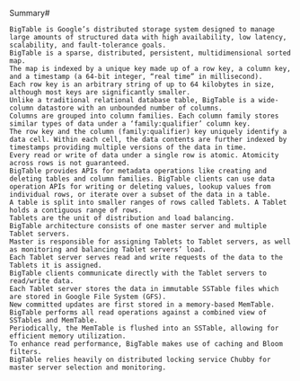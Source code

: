 Summary#

    BigTable is Google’s distributed storage system designed to manage large amounts of structured data with high availability, low latency, scalability, and fault-tolerance goals.
    BigTable is a sparse, distributed, persistent, multidimensional sorted map.
    The map is indexed by a unique key made up of a row key, a column key, and a timestamp (a 64-bit integer, “real time” in millisecond).
    Each row key is an arbitrary string of up to 64 kilobytes in size, although most keys are significantly smaller.
    Unlike a traditional relational database table, BigTable is a wide-column datastore with an unbounded number of columns.
    Columns are grouped into column families. Each column family stores similar types of data under a ‘family:qualifier’ column key.
    The row key and the column (family:qualifier) key uniquely identify a data cell. Within each cell, the data contents are further indexed by timestamps providing multiple versions of the data in time.
    Every read or write of data under a single row is atomic. Atomicity across rows is not guaranteed.
    BigTable provides APIs for metadata operations like creating and deleting tables and column families. BigTable clients can use data operation APIs for writing or deleting values, lookup values from individual rows, or iterate over a subset of the data in a table.
    A table is split into smaller ranges of rows called Tablets. A Tablet holds a contiguous range of rows.
    Tablets are the unit of distribution and load balancing.
    BigTable architecture consists of one master server and multiple Tablet servers.
    Master is responsible for assigning Tablets to Tablet servers, as well as monitoring and balancing Tablet servers’ load.
    Each Tablet server serves read and write requests of the data to the Tablets it is assigned.
    BigTable clients communicate directly with the Tablet servers to read/write data.
    Each Tablet server stores the data in immutable SSTable files which are stored in Google File System (GFS).
    New committed updates are first stored in a memory-based MemTable.
    BigTable performs all read operations against a combined view of SSTables and MemTable.
    Periodically, the MemTable is flushed into an SSTable, allowing for efficient memory utilization.
    To enhance read performance, BigTable makes use of caching and Bloom filters.
    BigTable relies heavily on distributed locking service Chubby for master server selection and monitoring.
